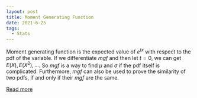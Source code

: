 ```yaml
---
layout: post
title: Moment Generating Function
date: 2021-6-25
tags:
  - Stats
---
```


Moment generating function is the expected value of $e^{tx}$ with respect to the pdf of the variable. If we differentiate <em>mgf</em> and then let $t=0$, we can get $E(X), E(X^2), \dots$. So <em>mgf</em> is a way to find $\mu$ and $\sigma$ if the pdf itself is complicated. Furthermore, <em>mgf</em> can also be used to prove the similarity of two pdfs, if and only if their <em>mgf</em> are the same.

<a href="/pdf/mgf_note.pdf" target="_blank">Read more</a>
